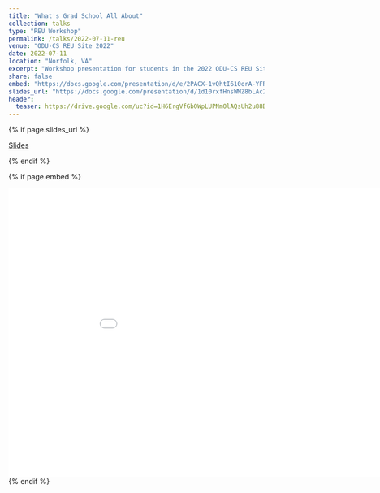 ```yaml
---
title: "What's Grad School All About"
collection: talks
type: "REU Workshop"
permalink: /talks/2022-07-11-reu
venue: "ODU-CS REU Site 2022"
date: 2022-07-11
location: "Norfolk, VA"
excerpt: "Workshop presentation for students in the 2022 ODU-CS REU Site on Disinformation Detection and Analytics"
share: false
embed: "https://docs.google.com/presentation/d/e/2PACX-1vQhtI610orA-YFRfXuMccjXVJdWCOyxnvgfe4ZbDOcM77wLG4x08ynsPalHNlrm1BhNKrs_I2vRyjGJ/embed?start=false&loop=false&delayms=3000"
slides_url: "https://docs.google.com/presentation/d/1d10rxfHnsWMZ8bLAc2wdX7QWuZNdAfDA6Gd5RDVuNcA/preview"
header:
  teaser: https://drive.google.com/uc?id=1H6ErgVfGb0WpLUPNm0lAQsUh2u88Diox
---
```

 
 {% if page.slides_url %}
  <p><a href="{{ page.slides_url }}" target="_blank" class="btn btn--mcw"><i class="fab fa-google-drive"></i><span> Slides</span></a> </p> 
  {% endif %}
  
 {% if page.embed %}
 <div><iframe src="{{ page.embed }}" frameborder="0" width="960" height="569" allowfullscreen="true" mozallowfullscreen="true" webkitallowfullscreen="true"></iframe>
 {% endif %}
